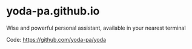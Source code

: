 # yoda-pa.github.io

Wise and powerful personal assistant, available in your nearest terminal

Code: https://github.com/yoda-pa/yoda
